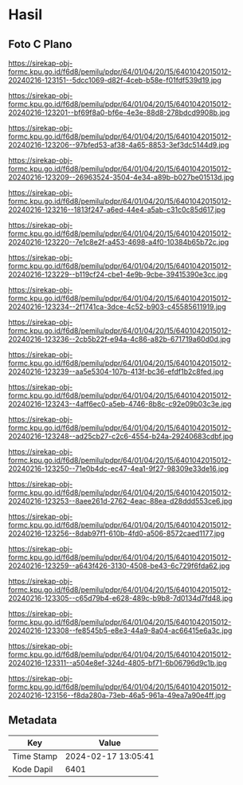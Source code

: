 # Hasil

## Foto C Plano

https://sirekap-obj-formc.kpu.go.id/f6d8/pemilu/pdpr/64/01/04/20/15/6401042015012-20240216-123151--5dcc1069-d82f-4ceb-b58e-f01fdf539d19.jpg

https://sirekap-obj-formc.kpu.go.id/f6d8/pemilu/pdpr/64/01/04/20/15/6401042015012-20240216-123201--bf69f8a0-bf6e-4e3e-88d8-278bdcd9908b.jpg

https://sirekap-obj-formc.kpu.go.id/f6d8/pemilu/pdpr/64/01/04/20/15/6401042015012-20240216-123206--97bfed53-af38-4a65-8853-3ef3dc5144d9.jpg

https://sirekap-obj-formc.kpu.go.id/f6d8/pemilu/pdpr/64/01/04/20/15/6401042015012-20240216-123209--26963524-3504-4e34-a89b-b027be01513d.jpg

https://sirekap-obj-formc.kpu.go.id/f6d8/pemilu/pdpr/64/01/04/20/15/6401042015012-20240216-123216--1813f247-a6ed-44e4-a5ab-c31c0c85d617.jpg

https://sirekap-obj-formc.kpu.go.id/f6d8/pemilu/pdpr/64/01/04/20/15/6401042015012-20240216-123220--7e1c8e2f-a453-4698-a4f0-10384b65b72c.jpg

https://sirekap-obj-formc.kpu.go.id/f6d8/pemilu/pdpr/64/01/04/20/15/6401042015012-20240216-123229--b119cf24-cbe1-4e9b-9cbe-39415390e3cc.jpg

https://sirekap-obj-formc.kpu.go.id/f6d8/pemilu/pdpr/64/01/04/20/15/6401042015012-20240216-123234--2f1741ca-3dce-4c52-b903-c45585611919.jpg

https://sirekap-obj-formc.kpu.go.id/f6d8/pemilu/pdpr/64/01/04/20/15/6401042015012-20240216-123236--2cb5b22f-e94a-4c86-a82b-671719a60d0d.jpg

https://sirekap-obj-formc.kpu.go.id/f6d8/pemilu/pdpr/64/01/04/20/15/6401042015012-20240216-123239--aa5e5304-107b-413f-bc36-efdf1b2c8fed.jpg

https://sirekap-obj-formc.kpu.go.id/f6d8/pemilu/pdpr/64/01/04/20/15/6401042015012-20240216-123243--4aff6ec0-a5eb-4746-8b8c-c92e09b03c3e.jpg

https://sirekap-obj-formc.kpu.go.id/f6d8/pemilu/pdpr/64/01/04/20/15/6401042015012-20240216-123248--ad25cb27-c2c6-4554-b24a-29240683cdbf.jpg

https://sirekap-obj-formc.kpu.go.id/f6d8/pemilu/pdpr/64/01/04/20/15/6401042015012-20240216-123250--71e0b4dc-ec47-4ea1-9f27-98309e33de16.jpg

https://sirekap-obj-formc.kpu.go.id/f6d8/pemilu/pdpr/64/01/04/20/15/6401042015012-20240216-123253--8aee261d-2762-4eac-88ea-d28ddd553ce6.jpg

https://sirekap-obj-formc.kpu.go.id/f6d8/pemilu/pdpr/64/01/04/20/15/6401042015012-20240216-123256--8dab97f1-610b-4fd0-a506-8572caed1177.jpg

https://sirekap-obj-formc.kpu.go.id/f6d8/pemilu/pdpr/64/01/04/20/15/6401042015012-20240216-123259--a643f426-3130-4508-be43-6c729f6fda62.jpg

https://sirekap-obj-formc.kpu.go.id/f6d8/pemilu/pdpr/64/01/04/20/15/6401042015012-20240216-123305--c65d79b4-e628-489c-b9b8-7d0134d7fd48.jpg

https://sirekap-obj-formc.kpu.go.id/f6d8/pemilu/pdpr/64/01/04/20/15/6401042015012-20240216-123308--fe8545b5-e8e3-44a9-8a04-ac66415e6a3c.jpg

https://sirekap-obj-formc.kpu.go.id/f6d8/pemilu/pdpr/64/01/04/20/15/6401042015012-20240216-123311--a504e8ef-324d-4805-bf71-6b06796d9c1b.jpg

https://sirekap-obj-formc.kpu.go.id/f6d8/pemilu/pdpr/64/01/04/20/15/6401042015012-20240216-123156--f8da280a-73eb-46a5-961a-49ea7a90e4ff.jpg


## Metadata

| Key        | Value               |
| ---------- | ------------------- |
| Time Stamp | 2024-02-17 13:05:41 |
| Kode Dapil | 6401                |



